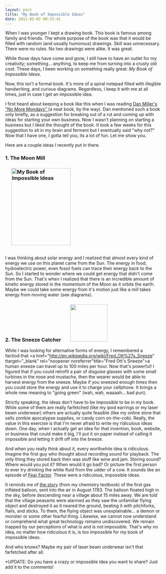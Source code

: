 ```yaml
---
layout: post
title: "My Book of Impossible Ideas"
date: 2011-05-02 00:33:41
---
```


When I was younger I kept a drawing book. This book is famous among family and friends. The whole purpose of the book was that it would be filled with random (and usually humorous) drawings. Skill was unnecessary. There were no rules. No two drawings were alike. It was great.

While those days have come and gone, I still have to have an outlet for my creativity; something... anything, to keep me from turning into a crusty old coot. These days, I been working on something really great: *My Book of Impossible Ideas.*

Now, this isn't a formal book. It's more of a spiral notepad filled with illegible handwriting, and curious diagrams. Regardless, I keep it with me at all times, just in case I get an impossible idea.

I first heard about keeping a book like this when I was reading <a href="http://www.amazon.com/No-More-Mondays-Yourself-Revolutionary/dp/0385522525" target="_blank" rel="noopener noreferrer" title="No More Mondays">Dan Miller's "No More Mondays" </a>(a neat book, by the way). Dan mentioned such a book only briefly, as a suggestion for breaking out of a rut and coming up with ideas for starting your own business. Now I wasn't planning on starting a business but I liked the thought of the book. It took a few weeks for this suggestion to sit in my brain and ferment but I eventually said "why not?" Now that I have one, I gotta tell you, its a lot of fun. Let me show you.

Here are a couple ideas I recently put in there.

### 1. The Moon Mill

### [<img alt="My Book of Impossible Ideas" class="size-full wp-image-428     alignright" height="249" src="/assets/images/my-idea-book.jpg" style="margin-left: 20px; margin-bottom: 15px;" width="191" />][1]

 [1]: /assets/images/my-idea-book.jpg

I was thinking about solar energy and I realized that almost every kind of energy we use on this planet came from the Sun. The energy in food, hydroelectric power, even fossil fuels can trace their energy back to the Sun. So I started to wonder where we could get energy that didn't come from the Sun. That's when I realized that there is an incredible amount of kinetic energy stored in the momentum of the Moon as it orbits the earth. Maybe we could take some energy from it's motion just like a mill takes energy from moving water (see diagrams).

### 2. The Sneeze Catcher[<img alt="" class="alignright" height="120" src="http://www.toyday.co.uk/shop/images/uploads/thumbs/thumb_disguise_set.jpg" style="margin-left: 30px; margin-right: 30px;" title="Sneeze Catcher" width="120" />][2]

 [2]: http://www.toyday.co.uk/shop/images/uploads/thumbs/thumb_disguise_set.jpg

While I was looking for alternative forms of energy, I remembered a factiod that <a href="http://en.wikipedia.org/wiki/Fred_Ott%27s_Sneeze" ttarget="_blank" rel="noopener noreferrer"title="Fred Ott's Sneeze">a human sneeze </a>can travel up to 100 miles per hour. Now that's powerful! I figured that if you could retrofit a pair of disguise glasses with some small turbines in the nose and mustache, then the wearer would be able to harvest energy from the sneeze. Maybe if you sneezed enough times then you could store the energy and use it to charge your cellphone. It brings a whole new meaning to "going green" (wah, wah, waaaah... bad pun).

Strictly speaking, the ideas don't have to be impossible to be in my book. While some of them are really farfetched (like my ipod earrings or my laser beam underwear) others are actually quite feasible (like my online store that sells zombie apocalypse supplies, or candy corn on-the-cob). Really, the value in this exercise is that I'm never afraid to write my ridiculous ideas down. One day, when I actually get an idea for that invention, book, website, or business that could make it big, I'll put it on paper instead of calling it impossible and letting it drift off into the breeze.

And when you really think about it, every worthwhile idea is ridiculous. Imagine the first guy who thought about recording sound for playback. The only thing they stored back then was stuff like wine and jam. Storing sound? Where would you put it? When would it go bad? Or picture the first person to ever try drinking the white fluid from the udder of a cow. It sounds like an episode of <a href="http://en.wikipedia.org/wiki/Fear_Factor" target="_blank" rel="noopener noreferrer" title="Fear Factor">Fear Factor</a>. These were a ridiculous, impossible ideas.

It reminds me of <a href="http://bjzc.org/lib/99/ywyz/ts099092.pdf" target="_blank" rel="noopener noreferrer" title="First gas inflated balloon, page 11">the story</a> (from my chemistry textbook) of the first gas inflated balloon, sent into the air in August 1783. The balloon floated high in the sky, before descending near a village about 15 miles away. We are told that the village peasants were alarmed as they saw the unfamiliar flying object and destroyed it as it neared the ground, beating it with pitchforks, flails, and sticks. To them, the flying object was unexplainable... a demon or monster or some other fearful thing. Likewise, we cannot now understand or comprehend what great technology remains undiscovered. We remain trapped by our perceptions of what is and is not impossible. That's why no idea, no matter how ridiculous it is, is too impossible for my book of impossible ideas.

And who knows? Maybe my pair of laser beam underwear isn't that farfetched after all.

*UPDATE: Do you have a crazy or impossible idea you want to share? Just add it to the comments!